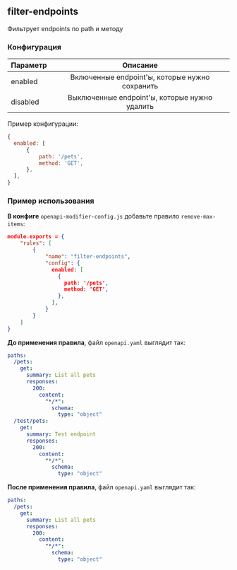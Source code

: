 ## filter-endpoints

Фильтрует endpoints по path и методу

### Конфигурация

| Параметр        |                           Описание                            |
|-----------------|:-------------------------------------------------------------:|
| enabled         |        Включенные endpoint'ы, которые нужно сохранить         |
| disabled        |         Выключенные endpoint'ы, которые нужно удалить         |

Пример конфигурации:
```js
{
  enabled: [
      {
          path: '/pets',
          method: 'GET',
      },
  ],
}
```

### Пример использования

**В конфиге** `openapi-modifier-config.js` добавьте правило `remove-max-items`:
```json
module.exports = {
    "rules": [
        {
            "name": "filter-endpoints",
            "config": {
              enabled: [
                {
                  path: '/pets',
                  method: 'GET',
                },
              ],
            }
        }
    ]
}
```

**До применения правила**, файл `openapi.yaml` выглядит так:
```yaml
paths:
  /pets:
    get:
      summary: List all pets
      responses:
        200: 
          content:
            "*/*":
              schema:
                type: "object"
  /test/pets:
    get:
      summary: Test endpoint
      responses:
        200: 
          content:
            "*/*":
              schema:
                type: "object"
```

**После применения правила**, файл `openapi.yaml` выглядит так:
```yaml
paths:
  /pets:
    get:
      summary: List all pets
      responses:
        200:
          content:
            "*/*":
              schema:
                type: "object"
```
